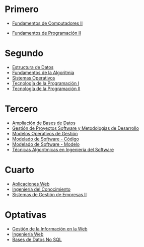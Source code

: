 # Primero
+ [Fundamentos de Computadores II](https://github.com/danielfdez17/FC2.git)
<!-- + [Fundamentos de Programación II](https://github.com/danielfdez17/FP2.git) -->
+ <a href="https://github.com/danielfdez17/FP2.git" target="_blank">Fundamentos de Programación II</a>

# Segundo
+ [Estructura de Datos](https://github.com/danielfdez17/ED.git)
+ [Fundamentos de la Algoritmia](https://github.com/danielfdez17/FAL.git)
+ [Sistemas Operativos](https://github.com/danielfdez17/SO.git)
+ [Tecnología de la Programación I](https://github.com/danielfdez17/TPI.git)
+ [Tecnología de la Programación II](https://github.com/danielfdez17/TPII.git)

# Tercero
+ [Ampliación de Bases de Datos](https://github.com/danielfdez17/ABD.git)
+ [Gestión de Proyectos Software y Metodologías de Desarrollo](https://github.com/danielfdez17/GPS.git)
+ [Modelos Operativos de Gestión](https://github.com/danielfdez17/MOG.git)
+ [Modelado de Software - Código](https://github.com/danielfdez17/MS-codigo.git)
+ [Modelado de Software - Modelo](https://github.com/danielfdez17/MS-modelo.git)
+ [Técnicas Algorítmicas en Ingeniería del Software](https://github.com/danielfdez17/TAIS.git)

# Cuarto
+ [Aplicaciones Web](https://github.com/danielfdez17/AW.git)
+ [Ingeniería del Conocimiento](https://github.com/danielfdez17/IC.git)
+ [Sistemas de Gestión de Empresas II](https://github.com/danielfdez17/SGEII.git)

# Optativas
+ [Gestión de la Información en la Web](https://github.com/danielfdez17/GIW.git)
+ [Ingeniería Web](https://github.com/danielfdez17/IW.git)
+ [Bases de Datos No SQL](https://github.com/danielfdez17/NSQ.git)